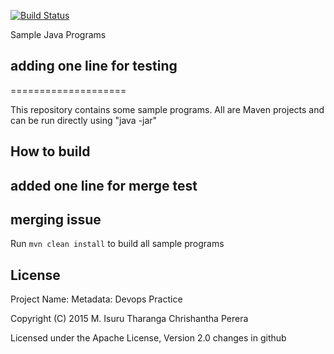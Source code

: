 [![Build Status](https://travis-ci.org/chrishantha/sample-java-programs.svg?branch=master)](https://travis-ci.org/chrishantha/sample-java-programs)

Sample Java Programs

## adding one line for testing
====================

This repository contains some sample programs. All are Maven projects and can be run directly using "java -jar"

## How to build
## added one line for merge test
## merging issue
Run `mvn clean install` to build all sample programs

## License
Project Name:
    Metadata: Devops Practice

Copyright (C) 2015 M. Isuru Tharanga Chrishantha Perera

Licensed under the Apache License, Version 2.0
changes in github
